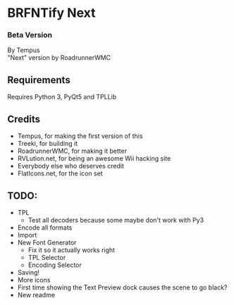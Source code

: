 # BRFNTify Next
### Beta Version

By Tempus  
"Next" version by RoadrunnerWMC

## Requirements

Requires Python 3, PyQt5 and TPLLib

## Credits
 * Tempus, for making the first version of this
 * Treeki, for building it
 * RoadrunnerWMC, for making it better
 * RVLution.net, for being an awesome Wii hacking site
 * Everybody else who deserves credit
 * FlatIcons.net, for the icon set

## TODO:
 * TPL
   - Test all decoders because some maybe don't work with Py3
 * Encode all formats
 * Import
 * New Font Generator
   - Fix it so it actually works right
   - TPL Selector
   - Encoding Selector
 * Saving!
 * More icons
 * First time showing the Text Preview dock causes the scene to go black?
 * New readme